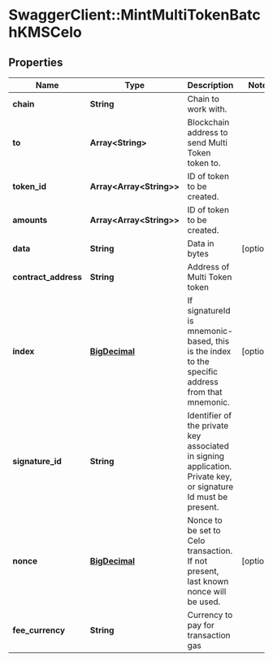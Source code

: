# SwaggerClient::MintMultiTokenBatchKMSCelo

## Properties
Name | Type | Description | Notes
------------ | ------------- | ------------- | -------------
**chain** | **String** | Chain to work with. | 
**to** | **Array&lt;String&gt;** | Blockchain address to send Multi Token token to. | 
**token_id** | **Array&lt;Array&lt;String&gt;&gt;** | ID of token to be created. | 
**amounts** | **Array&lt;Array&lt;String&gt;&gt;** | ID of token to be created. | 
**data** | **String** | Data in bytes | [optional] 
**contract_address** | **String** | Address of Multi Token token | 
**index** | [**BigDecimal**](BigDecimal.md) | If signatureId is mnemonic-based, this is the index to the specific address from that mnemonic. | [optional] 
**signature_id** | **String** | Identifier of the private key associated in signing application. Private key, or signature Id must be present. | 
**nonce** | [**BigDecimal**](BigDecimal.md) | Nonce to be set to Celo transaction. If not present, last known nonce will be used. | [optional] 
**fee_currency** | **String** | Currency to pay for transaction gas | 

